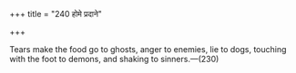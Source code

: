+++
title = "240 होमे प्रदाने"

+++

Tears make the food go to ghosts, anger to enemies, lie to dogs, touching with the foot to demons, and shaking to sinners.—(230)